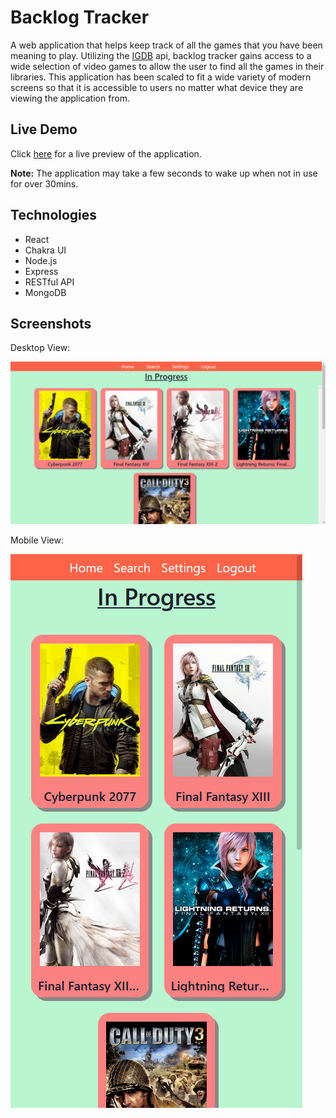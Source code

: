 # Backlog Tracker
A web application that helps keep track of all the games that you have been meaning to play. Utilizing the [IGDB](https://www.igdb.com/discover) api, backlog tracker gains access to a wide selection of video games to allow the user to find all the games in their libraries. This application has been scaled to fit a wide variety of modern screens so that it is accessible to users no matter what device they are viewing the application from.

## Live Demo
Click [here](https://dreamy-visvesvaraya-e9c149.netlify.app/) for a live preview of the application.

<strong>Note:</strong> The application may take a few seconds to wake up when not in use for over 30mins.

## Technologies
- React
- Chakra UI
- Node.js
- Express
- RESTful API
- MongoDB


## Screenshots
Desktop View:

<img src="./images/desktop.PNG" alt="Desktop View"/>

Mobile View:

<img src="./images/mobile.PNG" alt="Mobile View"/>